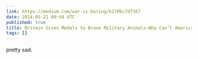 ```yaml
---
link: https://medium.com/war-is-boring/b170bc7d7167
date: 2014-05-21 00:44 UTC
published: true
title: Britain Gives Medals to Brave Military Animals—Why Can’t America?
tags: []
---
```


pretty sad.
